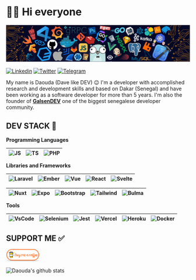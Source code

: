 # 👋🏽 Hi everyone

![HEADER](assets/header.png)

[![Linkedin](https://img.shields.io/badge/-LinkedIn-0072b1?style=flat&logo=Linkedin&logoColor=white)](https://linkedin.com/in/daoodaba975)
[![Twitter](https://img.shields.io/badge/-Twitter-1DA1F2?style=flat&logo=Twitter&logoColor=white)](https://twitter.com/daoodaba975)
[![Telegram](https://img.shields.io/badge/-Telegram-0088CC?style=flat&logo=Telegram&logoColor=white)](https://t.me/daoodaba975)

My name is Daouda (Dave like DEV) 😉 I'm a developer with accomplished research and development skills and based on Dakar (Senegal) and have been working as a software developer for more than 5 years. 
I'm also the founder of [**GalsenDEV**](https://galsendev.com/) one of the biggest senegalese developer community.

## DEV STACK 🚀

**Programming Languages**

<img alt="JS" title="JS" width="30px" height="30px" src="https://cdn.svgporn.com/logos/javascript.svg">|<img title="TS" alt="TS" width="30px" height="30px" src="https://cdn.svgporn.com/logos/typescript-icon.svg">|<img title="PHP" alt="PHP" width="30px" height="30px" src="https://cdn.svgporn.com/logos/php.svg" />
|--|--|--|

**Libraries and Frameworks**

<img title="Laravel" alt="Laravel" width="30px" height="30px" src="https://cdn.svgporn.com/logos/laravel.svg">|<img title="Ember" alt="Ember" width="30px" height="30px" src="https://cdn.svgporn.com/logos/ember-tomster.svg">|<img title="Vue" alt="Vue" width="30px" height="30px" src="https://cdn.svgporn.com/logos/vue.svg">|<img title="React" alt="React" width="30px" height="30px" src="https://cdn.svgporn.com/logos/react.svg">|<img title="Svelte" alt="Svelte" width="30px" height="30px" src="https://cdn.svgporn.com/logos/svelte-icon.svg">
|--|--|--|--|--|

<img title="Nuxt" alt="Nuxt" width="30px" height="30px" src="https://cdn.svgporn.com/logos/nuxt-icon.svg">|<img title="Expo" alt="Expo" width="30px" height="30px" src="https://cdn.svgporn.com/logos/expo-icon.svg">|<img title="Bootstrap" alt="Bootstrap" width="30px" height="30px" src="https://cdn.svgporn.com/logos/bootstrap.svg">|<img title="Tailwind" alt="Tailwind" width="30px" height="30px" src="https://cdn.svgporn.com/logos/tailwindcss-icon.svg">|<img title="Bulma" alt="Bulma" width="30px" height="30px" src="https://cdn.svgporn.com/logos/bulma.svg">
|--|--|--|--|--|

**Tools**

<img title="VsCode" alt="VsCode" width="30px" height="30px" src="https://cdn.svgporn.com/logos/visual-studio-code.svg">|<img title="Selenium" alt="Selenium" width="30px" height="30px" src="https://cdn.svgporn.com/logos/selenium.svg">|<img title="Jest" alt="Jest" width="30px" height="30px" src="https://cdn.svgporn.com/logos/jest.svg">|<img title="Vercel" alt="Vercel" width="30px" height="30px" src="https://cdn.svgporn.com/logos/vercel-icon.svg">|<img title="Heroku" alt="Heroku" width="30px" height="30px" src="https://cdn.svgporn.com/logos/heroku-icon.svg">|<img title="Docker" alt="Docker" width="30px" height="30px" src="https://cdn.svgporn.com/logos/docker-icon.svg">
|--|--|--|--|--|--|

## SUPPORT ME ✅

<p>
  <a href="https://www.buymeacoffee.com/daoodaba975" target="_blank">
      <img width="18%" alt="Buy me a coffee" src="assets/buy-coffee.png"/>
  </a>
</p>

![Daouda's github stats](https://github-readme-stats.vercel.app/api?username=daoodaba975&show_icons=true&hide_border=true&show_icons=true&title_color=fff&icon_color=79ff97&text_color=9f9f9f&bg_color=151515)
